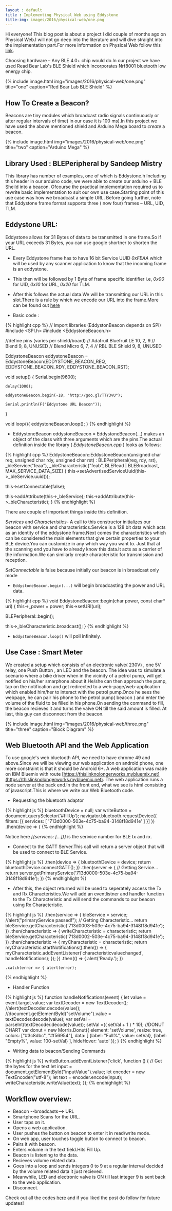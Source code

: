 ```yaml
---
layout : default
title : Implementing Physical Web using Eddystone 
title-img: images/2016/physical-web/one.png
---
```


Hi everyone! This blog post is about a project I did couple of months ago on Physical Web.I will not go deep into the literature and will dive straight into the implementation part.For more information on Physical Web follow this [link](https://google.github.io/physical-web/).
<!--more-->

Choosing hardware – Any BLE 4.0+ chip would do.In our project we have used Read Bear Lab's
BLE Shield which incorporates Nrf8001 bluetooth low energy chip.

{% include image.html img="images/2016/physical-web/one.png" title="one" caption="Red Bear Lab BLE Shield" %}

## How To Create a Beacon?

Beacons are tiny modules which broadcast radio signals continuously or after regular intervals of
time( in our case it is 100 ms).In this project we have used the above mentioned shield and Arduino
Mega board to *create* a beacon.

{% include image.html img="images/2016/physical-web/one.png" title="two" caption="Arduino Mega" %}

## Library Used : BLEPeripheral by Sandeep Mistry

This library has number of examples, one of which is Eddystone.h Including this header in our arduino code, we were able to create our arduino + BLE Sheild into a beacon. Ofcourse the practical implementation required us to rewrite basic implementation to suit our own use case.Starting point of this use case was how we broadcast a simple URL.
Before going further, note that Eddystone frame format supports three ( now four) frames – URL, UID, TLM.

## Eddystone URL:
Eddystone allows for 31 Bytes of data to be transmitted in one frame.So if your URL exceeds 31 Bytes, you can use google shortner to shorten the URL.

* Every Eddystone frame has to have 16 bit Service UUID *0xFEAA* which will be used by any scanner application to know that the incoming frame is an eddystone.
* This then will be followed by 1 Byte of frame specific identifier i.e, *0x00* for UID, *0x10* for URL, *0x20* for TLM.
* After this follows the actual data.We will be transmitting our URL in this slot.There is a rule by which we encode our URL into the frame.More can be found out [here](https://github.com/google/eddystone/tree/master/eddystone-url)

* Basic code :

{% highlight cpp %}
// Import libraries (EddystonBeacon depends on SPI)
#include <SPI.h>
#include <EddystoneBeacon.h>

//define pins (varies per shield/board)
// Adafruit Bluefruit LE     10, 2, 9
// Blend                      9, 8, UNUSED
// Blend  Micro               6, 7, 4
// RBL BLE Shield             9, 8, UNUSED

EddystoneBeacon eddystoneBeacon =  EddystoneBeacon(EDDYSTONE_BEACON_REQ, 
	EDDYSTONE_BEACON_RDY, EDDYSTONE_BEACON_RST);

void setup() {
	Serial.begin(9600);

	delay(1000);

	eddystoneBeacon.begin(-18, "http://goo.gl/TTY3vU");

	Serial.println(F("Eddystone URL Beacon"));
}

void loop(){
	eddystoneBeacon.loop();
}
{% endhighlight %}

* EddystoneBeacon eddystoneBeacon = EddystoneBeacon(...) makes an object of the class with three arguments which are the pins.The actual definition inside the library ( *EddystoneBeacon.cpp* ) looks as follows:

{% highlight cpp %}
EddystoneBeacon::EddystoneBeacon(unsigned char req, unsigned char rdy, 
	unsigned char rst) :
  BLEPeripheral(req, rdy, rst),
  _bleService("feaa"),
  _bleCharacteristic("feab", BLERead | BLEBroadcast, MAX_SERVICE_DATA_SIZE)
{
  this->setAdvertisedServiceUuid(this->_bleService.uuid());

  this->setConnectable(false);

  this->addAttribute(this->_bleService);
  this->addAttribute(this->_bleCharacteristic);
}
{% endhighlight %}

There are couple of important things inside this definition.

*Services* and *Characteristics*- A call to this constructor initializes our beacon with service and characteristics.Service is a 128 bit data which acts as an identity of the eddystone frame.Next comes the characteristics which can be considered the main elements that give certain properties to your BLE device.You can customize in any which way you want to. Just that at the scanning end you have to already know this data.It acts as a carrier of the information.We can similarly create characteristic for transmission and reception.

*SetConnectable* is false because initially our beacon is in broadcast only mode

* `EddystoneBeacon.begin(...)` will begin broadcasting the power and URL data.

{% highlight cpp %}
void EddystoneBeacon::begin(char power, const char* uri) {
  this->_power = power;
  this->setURI(uri);

  BLEPeripheral::begin();

  this->_bleCharacteristic.broadcast();
}
{% endhighlight %}

* `EddystoneBeacon.loop()` will poll infinitely.

## Use Case : Smart Meter

We created a setup which consists of an electronic valve( 230V) , one 5V relay, one Push Button , an LED and the beacon.
The idea was to simulate a scenario where a bike driver when in the vicinity of a petrol pump, will get notified on his/her smarphone about it.He/she can then approach the pump, tap on the notification and get redirected to a web-page/web-application which enabled him/her to interact with the petrol pump.Once he sees the webpage, he can pair his phone to the petrol pump( beacon ) and enter the volume of the fluid to be filled in his phone.On sending the command to fill, the beacon recieves it and turns the valve ON till the said amount is filled.
At last, this guy can disconnect from the beacon.

{% include image.html img="images/2016/physical-web/three.png" title="three" caption="Block Diagram" %}


## Web Bluetooth API and the Web Application

To use google's web bluetooth API, we need to have chrome 49 and above.Since we will be viewing  our web application on android phone, one more constraint is that it should be Android 6+.
A web application was made on IBM Bluemix with route [https://thislinknolongerworks.mybluemix.net](https://thislinknolongerworks.mybluemix.net).
The web application runs a node server at the back end.In the front end, what we see is html consisting of javascript.This is where we write our Web Bluetooth code.

* Requesting the bluetooth adaptor 

{% highlight js %}
	  bluetoothDevice = null;
    var writeButton = document.querySelector('#fillUp');
    navigator.bluetooth.requestDevice({ filters: [{ services: 
    [ '713d0000-503e-4c75-ba94-3148f18d941e' ] }] })
    .then(device => {
{% endhighlight %}

Notice here *[{services: [...]}]* is the serivice number for BLE tx and rx.

* Connect to the GATT Server.This call will return a server object that will be used to connect to BLE Service.

{% highlight js %}
	.then(device => {
        bluetoothDevice = device;
        return bluetoothDevice.connectGATT();
      })
    .then(server => {
        // Getting Service...
        return server.getPrimaryService('713d0000-503e-4c75-ba94-3148f18d941e');
      })
{% endhighlight %}

* After this, the object returned will be used to seperately access the Tx and Rx Characteristics.We will add an eventlistner and handler function to the Tx Characteristic and will send the commands to our beacon using Rx Characteristic.

{% highlight js %}
	.then(service => {
        bleService = service;
        //alert("primaryService passed!");
        // Getting Characteristic...
        return bleService.getCharacteristic('713d0003-503e-4c75-ba94-3148f18d941e');
      })
    .then(characteristic => {
        writeCharacteristic = characteristic;
        return bleService.getCharacteristic('713d0002-503e-4c75-ba94-3148f18d941e');
      })
    .then(characteristic => {
        myCharacteristic = characteristic;
        return myCharacteristic.startNotifications().then(() => {
        myCharacteristic.addEventListener('characteristicvaluechanged',
          handleNotifications);
        });
      })
    .then(() => {
        alert('Ready.');
      })

    .catch(error => { alert(error);
{% endhighlight %}

* Handler Function

{% highlight js %}
	function handleNotifications(event) {
        let value = event.target.value;
        var textDecoder = new TextDecoder();
        //alert(textDecoder.decode(value));
        //document.getElementById("setVolume").value = textDecoder.decode(value);
        var setVal = parseInt(textDecoder.decode(value));
        setVal =(( setVal + 1 ) * 10);
        //DONUT CHART
        var donut = new Morris.Donut({
          element: 'setVolume',
          resize: true,
          colors: ["#3c8dbc", "#f56954"],
          data: [
            {label: "Full%", value: setVal},
            {label: "Empty%", value: 100-setVal}
          ],
          hideHover: 'auto'
        });
    }
{% endhighlight %}

* Writing data to beacon/Sending Commands

{% highlight js %}
  	writeButton.addEventListener('click', function () {
          // Get the bytes for the text
        let input = document.getElementById("inputValue").value;
        let encoder = new TextEncoder("utf-8");
        let text = encoder.encode(input);
        writeCharacteristic.writeValue(text);
    });
{% endhighlight %}

## Workflow overview:

* Beacon --broadcasts--> URL
* Smartphone Scans for the URL.
* User taps on it.
* Opens a web application.
* User pushes the button on beacon to enter it in read/write mode.
* On web app, user touches toggle button to connect to beacon.
* Pairs it with beacon.
* Enters volume in the text field.Hits Fill Up.
* Beacon is listening to the data.
* Recieves volume related data.
* Goes into a loop and sends integers 0 to 9 at a regular interval decided by the volume related data it just recieved.
* Meanwhile, LED and electronic valve is ON till last integer 9 is sent back to the web application.
* Disconnect.

Check out all the codes [here](https://github.com/ioarun/eddystoneBeacon) and if you liked the post do follow for future updates!
